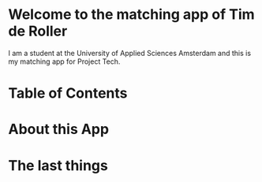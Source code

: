 # Welcome to the matching app of Tim de Roller
I am a student at the University of Applied Sciences Amsterdam and this is my matching app for Project Tech.

# Table of Contents

# About this App

# The last things
